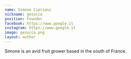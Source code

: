 ```yaml
---
name: Simone Cipriani
nickname: gesucca
position: Founder
facebook: https://www.google.it
instagram: https://www.google.it
image: gesucca.png
layout: author
---
```

Simone is an avid fruit grower based in the south of France.